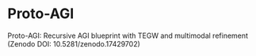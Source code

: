 # Proto-AGI
Proto-AGI: Recursive AGI blueprint with TEGW and multimodal refinement (Zenodo DOI: 10.5281/zenodo.17429702)
